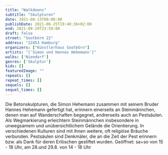 ```yaml
---
title: "Walkdowns"
subtitle: "Skulpturen"
date: 2021-08-13T00:00:00
publishDate: 2021-06-25T19:40:36+02:00
end: 2021-08-29T23:59:00
draft: false
street: "Sootbörn 22"
address: "22453 Hamburg"
organizers: ["Künstlerhaus Sootbörn"]
artists: "['Simon und Hannes Hehemann']"
walks: ['Niendorf']
genres: ['Skulptur']
kids: []
featuredImage: ""
repeats: []
repeat_times: []
sequels: []
sequel_times: []
---
```


Die Betonskulpturen, die Simon Hehemann zusammen mit seinem Bruder Hannes Hehemann gefertigt hat, erinnern einerseits an Steinmännchen, denen man auf Wanderschaften begegnet, andrerseits auch an Pestsäulen. Als Wegmarkierung erleichtern Steinmännchen insbesondere in unwegsamem und unübersichtlichem Gelände die Orientierung. In verschiedenen Kulturen sind mit ihnen weitere, oft religiöse Bräuche verbunden. Pestsäulen sind Denkmäler, die an die Zeit der Pest erinnern bzw. als Dank für deren Erlöschen gestiftet wurden. Geöffnet: sa+so von 15 - 18 Uhr, am 28.und 29.8. von 14 - 18 Uhr
